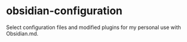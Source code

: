 # obsidian-configuration
Select configuration files and modified plugins for my personal use with Obsidian.md.

